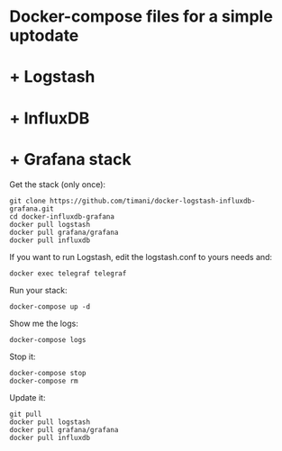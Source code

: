 # Docker-compose files for a simple uptodate
# + Logstash
# + InfluxDB
# + Grafana stack

Get the stack (only once):

```
git clone https://github.com/timani/docker-logstash-influxdb-grafana.git
cd docker-influxdb-grafana
docker pull logstash
docker pull grafana/grafana
docker pull influxdb
```

If you want to run Logstash, edit the logstash.conf to yours needs and:

```
docker exec telegraf telegraf
```

Run your stack:

```
docker-compose up -d

```

Show me the logs:

```
docker-compose logs
```

Stop it:

```
docker-compose stop
docker-compose rm
```

Update it:

```
git pull
docker pull logstash
docker pull grafana/grafana
docker pull influxdb
```
